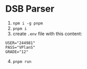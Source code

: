 # DSB Parser

1. `npm i -g pnpm`
2. `pnpm i`
3. create `.env` file with this content:
```
USER="244981" 
PASS="VPlanS"
GRADE="12"
```
4. `pnpm run`
